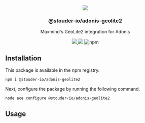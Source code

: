<div align="center">
  <img src="https://user-images.githubusercontent.com/2575182/212580654-fdde40b5-418b-4b72-97b3-5a15a6328590.png" />
  <h3>@stouder-io/adonis-geolite2</h3>
  <p>Maxmind's GeoLite2 integration for Adonis</p>
  <a href="https://www.npmjs.com/package/@stouder-io/adonis-geolite2">
    <img src="https://img.shields.io/npm/v/@stouder-io/adonis-geolite2.svg?style=for-the-badge&logo=npm" />
  </a>
  <img src="https://img.shields.io/npm/l/@stouder-io/adonis-geolite2?color=blueviolet&style=for-the-badge" />
  <img alt="npm" src="https://img.shields.io/npm/dt/@stouder-io/adonis-geolite2?style=for-the-badge">
</div>

## Installation
This package is available in the npm registry.
```
npm i @stouder-io/adonis-geolite2
```

Next, configure the package by running the following command.
```
node ace configure @stouder-io/adonis-geolite2
```

## Usage
